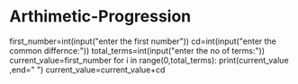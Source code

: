 # Arthimetic-Progression
first_number=int(input("enter the first number"))
cd=int(input("enter the common differnce:"))
total_terms=int(input("enter the no of terms:"))
current_value=first_number
for i in range(0,total_terms):
    print(current_value ,end=" ")
    current_value=current_value+cd
